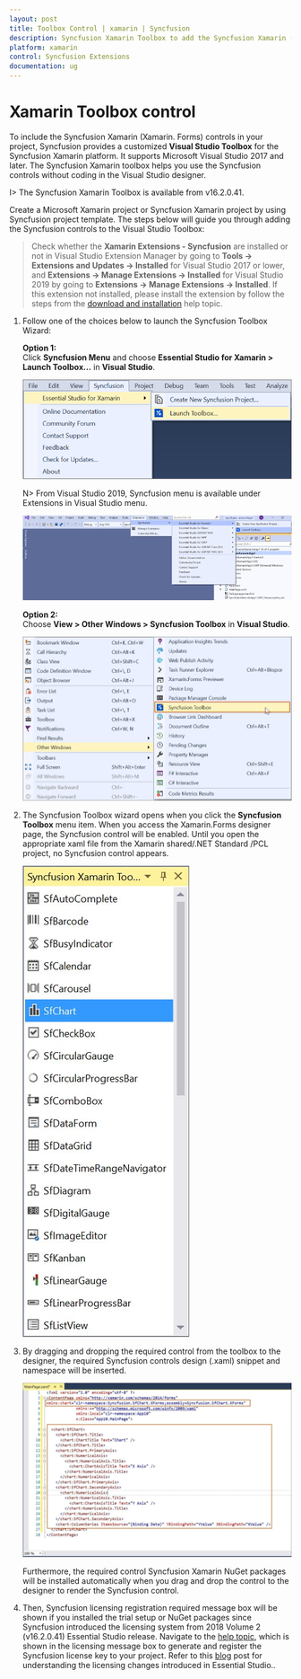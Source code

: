 ```yaml
---
layout: post
title: Toolbox Control | xamarin | Syncfusion
description: Syncfusion Xamarin Toolbox to add the Syncfusion Xamarin (Xamarin.Forms) controls in your project without coding in the Visual Studio designer.
platform: xamarin
control: Syncfusion Extensions
documentation: ug
---
```


# Xamarin Toolbox control

To include the Syncfusion Xamarin (Xamarin. Forms) controls in your project, Syncfusion provides a customized **Visual Studio Toolbox** for the Syncfusion Xamarin platform. It supports Microsoft Visual Studio 2017 and later. The Syncfusion Xamarin toolbox helps you use the Syncfusion controls without coding in the Visual Studio designer.

I> The Syncfusion Xamarin Toolbox is available from v16.2.0.41.

Create a Microsoft Xamarin project or Syncfusion Xamarin project by using Syncfusion project template. The steps below will guide you through adding the Syncfusion controls to the Visual Studio Toolbox:

> Check whether the **Xamarin Extensions - Syncfusion** are installed or not in Visual Studio Extension Manager by going to **Tools -> Extensions and Updates -> Installed** for Visual Studio 2017 or lower, and **Extensions -> Manage Extensions -> Installed** for Visual Studio 2019 by going to **Extensions -> Manage Extensions -> Installed**. If this extension not installed, please install the extension by follow the steps from the [download and installation](download-and-installation) help topic.

1. Follow one of the choices below to launch the Syncfusion Toolbox Wizard:

   **Option 1:**  
   Click **Syncfusion Menu** and choose **Essential Studio for Xamarin > Launch Toolbox…** in **Visual Studio**.

   ![Syncfusion Xamarin Custom Toolbox via Syncfusion menu](Toolbox_images/Syncfusion_Menu_Toolbox.png)

   N> From Visual Studio 2019, Syncfusion menu is available under Extensions in Visual Studio menu.

   ![Syncfusion Xamarin Custom Toolbox via Syncfusion menu](Toolbox_images/Syncfusion_Menu_Toolbox_2019.png)

   **Option 2:**  
   Choose **View > Other Windows > Syncfusion Toolbox** in **Visual Studio**.

   ![Syncfusion Xamarin Custom Toolbox menu](Toolbox_images/Toolbox-img1.jpeg)
   
2. The Syncfusion Toolbox wizard opens when you click the **Syncfusion Toolbox** menu item. When you access the Xamarin.Forms designer page, the Syncfusion control will be enabled. Until you open the appropriate xaml file from the Xamarin shared/.NET Standard /PCL project, no Syncfusion control appears.

   ![Syncfusion Xamarin Toolbox wizard](Toolbox_images/Toolbox-img2.jpeg)

3. By dragging and dropping the required control from the toolbox to the designer, the required Syncfusion controls design (.xaml) snippet and namespace will be inserted.

   ![Required Syncfusion control code snippet and namespace in design page](Toolbox_images/Toolbox-img3.jpg)

   Furthermore, the required control Syncfusion Xamarin NuGet packages will be installed automatically when you drag and drop the control to the designer to render the Syncfusion control.

4. Then, Syncfusion licensing registration required message box will be shown if you installed the trial setup or NuGet packages since Syncfusion introduced the licensing system from 2018 Volume 2 (v16.2.0.41) Essential Studio release. Navigate to the [help topic](https://help.syncfusion.com/common/essential-studio/licensing/license-key#how-to-generate-syncfusion-license-key), which is shown in the licensing message box to generate and register the Syncfusion license key to your project. Refer to this [blog](https://blog.syncfusion.com/post/Whats-New-in-2018-Volume-2-Licensing-Changes-in-the-1620x-Version-of-Essential-Studio.aspx) post for understanding the licensing changes introduced in Essential Studio..